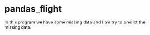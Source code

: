 # pandas_flight
In this  program we have some missing data and I am try to predict the missing data.
